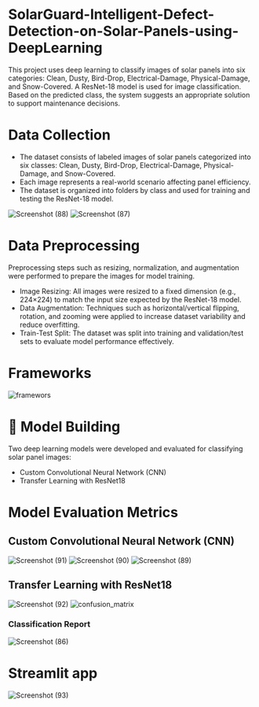 # SolarGuard-Intelligent-Defect-Detection-on-Solar-Panels-using-DeepLearning
This project uses deep learning to classify images of solar panels into six categories: Clean, Dusty, Bird-Drop, Electrical-Damage, Physical-Damage, and Snow-Covered. A ResNet-18 model is used for image classification. Based on the predicted class, the system suggests an appropriate solution to support maintenance decisions.
# Data Collection
- The dataset consists of labeled images of solar panels categorized into six classes: Clean, Dusty, Bird-Drop, Electrical-Damage, Physical-Damage, and Snow-Covered.
- Each image represents a real-world scenario affecting panel efficiency.
- The dataset is organized into folders by class and used for training and testing the ResNet-18 model.

![Screenshot (88)](https://github.com/user-attachments/assets/fbdff563-a916-41df-b5f2-096299cab59d)
![Screenshot (87)](https://github.com/user-attachments/assets/1d0a11d8-3024-43f4-a7d4-e886b07ad26b)

# Data Preprocessing
Preprocessing steps such as resizing, normalization, and augmentation were performed to prepare the images for model training.
- Image Resizing: All images were resized to a fixed dimension (e.g., 224×224) to match the input size expected by the ResNet-18 model.
- Data Augmentation: Techniques such as horizontal/vertical flipping, rotation, and zooming were applied to increase dataset variability and reduce overfitting.
- Train-Test Split: The dataset was split into training and validation/test sets to evaluate model performance effectively.
# Frameworks
![framewors](https://github.com/user-attachments/assets/cde908f4-e78e-4d60-9189-b0baa13fc6f9)
# 🧠 Model Building
Two deep learning models were developed and evaluated for classifying solar panel images:
- Custom Convolutional Neural Network (CNN)
- Transfer Learning with ResNet18
# Model Evaluation Metrics
## Custom Convolutional Neural Network (CNN)
![Screenshot (91)](https://github.com/user-attachments/assets/732bd814-0b4d-488d-82f4-b2f7f6f5bea3)
![Screenshot (90)](https://github.com/user-attachments/assets/ca42fef5-7a07-4220-8ccc-1f9de1e87f46)
![Screenshot (89)](https://github.com/user-attachments/assets/a2e7008a-925f-488b-9b9c-1c05b50c7bad)

## Transfer Learning with ResNet18
![Screenshot (92)](https://github.com/user-attachments/assets/e827d4d0-101d-4f6a-a3f1-994778363d12)
![confusion_matrix](https://github.com/user-attachments/assets/b2127da8-1654-41b2-951f-398b23ac2388)
### Classification Report
![Screenshot (86)](https://github.com/user-attachments/assets/559cddfd-d5fc-470f-9448-9d7a12431cdd)

# Streamlit app
![Screenshot (93)](https://github.com/user-attachments/assets/6b6ab231-a309-499d-b507-ad6b28b8c91f)






